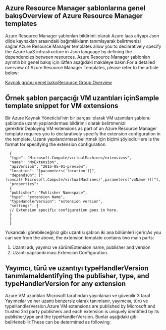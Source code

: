 ## <a name="overview-of-azure-resource-manager-templates"></a><span data-ttu-id="f1fbd-101">Azure Resource Manager şablonlarına genel bakış</span><span class="sxs-lookup"><span data-stu-id="f1fbd-101">Overview of Azure Resource Manager templates</span></span>
<span data-ttu-id="f1fbd-102">Azure Resource Manager şablonları bildirimli olarak Azure Iaas altyapı Json dilde kaynakları arasındaki bağımlılıkların tanımlayarak belirtmenizi sağlar.</span><span class="sxs-lookup"><span data-stu-id="f1fbd-102">Azure Resource Manager templates allow you to declaratively specify the Azure IaaS infrastructure in Json language by defining the dependencies between resources.</span></span> <span data-ttu-id="f1fbd-103">Azure Resource Manager şablonları ayrıntılı bir genel bakış için lütfen aşağıdaki makaleye bakın:</span><span class="sxs-lookup"><span data-stu-id="f1fbd-103">For a detailed overview of Azure Resource Manager Templates, please refer to the article below:</span></span>

[<span data-ttu-id="f1fbd-104">Kaynak grubu genel bakış</span><span class="sxs-lookup"><span data-stu-id="f1fbd-104">Resource Group Overview</span></span>](../articles/azure-resource-manager/resource-group-overview.md)

## <a name="sample-template-snippet-for-vm-extensions"></a><span data-ttu-id="f1fbd-105">Örnek şablon parçacığı VM uzantıları için</span><span class="sxs-lookup"><span data-stu-id="f1fbd-105">Sample template snippet for VM extensions</span></span>
<span data-ttu-id="f1fbd-106">Bir Azure Kaynak Yöneticisi'nin bir parçası olarak VM uzantıları şablonu şablonda uzantı yapılandırması bildirimli olarak belirtmenizi gerektirir.</span><span class="sxs-lookup"><span data-stu-id="f1fbd-106">Deploying VM extensions as part of an Azure Resource Manager template requires you to declaratively specify the extension configuration in the template.</span></span>
<span data-ttu-id="f1fbd-107">Uzantı yapılandırması belirtmek için biçimi şöyledir.</span><span class="sxs-lookup"><span data-stu-id="f1fbd-107">Here is the format for specifying the extension configuration.</span></span>

      {
      "type": "Microsoft.Compute/virtualMachines/extensions",
      "name": "MyExtension",
      "apiVersion": "2015-05-01-preview",
      "location": "[parameters('location')]",
      "dependsOn": ["[concat('Microsoft.Compute/virtualMachines/',parameters('vmName'))]"],
      "properties":
      {
      "publisher": "Publisher Namespace",
      "type": "extension Name",
      "typeHandlerVersion": "extension version",
      "settings": {
      // Extension specific configuration goes in here.
      }
      }
      }

<span data-ttu-id="f1fbd-108">Yukarıdaki görebileceğiniz gibi uzantısı şablon iki ana bölümleri içerir:</span><span class="sxs-lookup"><span data-stu-id="f1fbd-108">As you can see from the above, the extension template contains two main parts:</span></span>

1. <span data-ttu-id="f1fbd-109">Uzantı adı, yayımcı ve sürüm</span><span class="sxs-lookup"><span data-stu-id="f1fbd-109">Extension name, publisher and version</span></span>
2. <span data-ttu-id="f1fbd-110">Uzantı yapılandırması.</span><span class="sxs-lookup"><span data-stu-id="f1fbd-110">Extension Configuration.</span></span>

## <a name="identifying-the-publisher-type-and-typehandlerversion-for-any-extension"></a><span data-ttu-id="f1fbd-111">Yayımcı, türü ve uzantıyı typeHandlerVersion tanımlama</span><span class="sxs-lookup"><span data-stu-id="f1fbd-111">Identifying the publisher, type, and typeHandlerVersion for any extension</span></span>
<span data-ttu-id="f1fbd-112">Azure VM uzantıları Microsoft tarafından yayınlanan ve güvenilir 3 taraf Yayımcılar ve her uzantı benzersiz olarak tanımlanır, yayımcısı, türü ve typeHandlerVersion.</span><span class="sxs-lookup"><span data-stu-id="f1fbd-112">Azure VM extensions are published by Microsoft and trusted 3rd party publishers and each extension is uniquely identified by its publisher,type and the typeHandlerVersion.</span></span> <span data-ttu-id="f1fbd-113">Bunlar aşağıdaki gibi belirlenebilir:</span><span class="sxs-lookup"><span data-stu-id="f1fbd-113">These can be determined as following:</span></span>  

